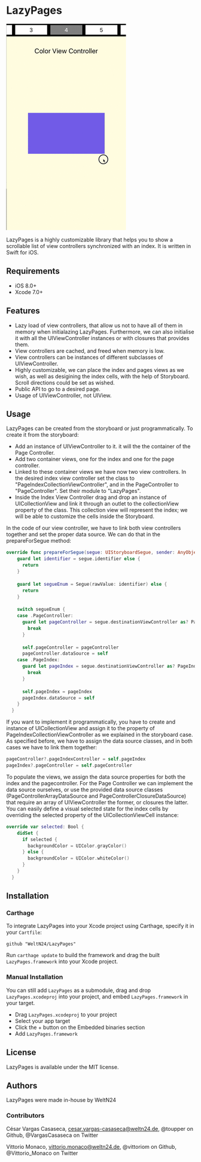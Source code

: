 # LazyPages

![MacDown Screenshot](READMEImages/LazyPages.gif)

LazyPages is a highly customizable library that helps you to show a scrollable list of view controllers synchronized with an index. It is written in Swift for iOS. 

## Requirements
* iOS 8.0+
* Xcode 7.0+

## Features
* Lazy load of view controllers, that allow us not to have all of them in memory when initialazing LazyPages. Furthermore, we can also initialise it with all the UIViewController instances or with closures that provides them.
* View controllers are cached, and freed when memory is low.
* View controllers can be instances of different subclasses of UIViewController.
* Highly customizable, we can place the index and pages views as we wish, as well as desigining the index cells, with the help of Storyboard. Scroll directions could be set as wished.
* Public API to go to a desired page.
* Usage of UIViewController, not UIView.

## Usage
LazyPages can be created from the storyboard or just programmatically. 
To create it from the storyboard: 

* Add an instance of UIViewController to it. it will the the container of the Page Controller.
* Add two container views, one for the index and one for the page controller.
* Linked to these container views we have now two view controllers. In the desired index view controller set the class to "PageIndexCollectionViewController", and in the PageController to "PageController". Set their module to "LazyPages".
* Inside the Index View Controller drag and drop an instance of UICollectionView and link it through an outlet to the collectionView property of the class. This collection view will represent the index; we will be able to customize the cells inside the Storyboard.

In the code of our view controller, we have to link both view controllers together and set the proper data source. We can do that in the prepareForSegue method:

```swift
override func prepareForSegue(segue: UIStoryboardSegue, sender: AnyObject?) {
    guard let identifier = segue.identifier else {
      return
    }
    
    guard let segueEnum = Segue(rawValue: identifier) else {
      return
    }
    
    switch segueEnum {
    case .PageController:
      guard let pageController = segue.destinationViewController as? PageController else {
        break
      }
      
      self.pageController = pageController
      pageController.dataSource = self
    case .PageIndex:
      guard let pageIndex = segue.destinationViewController as? PageIndexCollectionViewController else {
        break
      }
      
      self.pageIndex = pageIndex
      pageIndex.dataSource = self
    }
  }
```

If you want to implement it programmatically, you have to create and instance of UICollectionView and assign it to the property of PageIndexCollectionViewController as we explained in the storyboard case. As specified before, we have to assign the data source classes, and in both cases we have to link them together:

```swift
pageController?.pageIndexController = self.pageIndex
pageIndex?.pageController = self.pageController
```

To populate the views, we assign the data source properties for both the index and the pagecontroller. For the Page Controller we can implement the data source ourselves, or use the provided data source classes (PageControllerArrayDataSource and PageControllerClosureDataSource) that require an array of UIViewController the former, or closures the latter.
You can easily define a visual selected state for the index cells by overriding the selected property of the UICollectionViewCell instance:

```swift
override var selected: Bool {
    didSet {
      if selected {
        backgroundColor = UIColor.grayColor()
      } else {
        backgroundColor = UIColor.whiteColor()
      }
    }
  }
```

##  Installation
### Carthage
To integrate LazyPages into your Xcode project using Carthage, specify it in your `Cartfile`:

```ogdl
github "WeltN24/LazyPages"
```

Run `carthage update` to build the framework and drag the built `LazyPages.framework` into your Xcode project.

### Manual Installation
 You can still add `LazyPages` as a submodule, drag and drop `LazyPages.xcodeproj` into your project, and embed `LazyPages.framework` in your target.

- Drag `LazyPages.xcodeproj` to your project
- Select your app target
- Click the + button on the Embedded binaries section
- Add `LazyPages.framework`

## License
LazyPages is available under the MIT license.

## Authors
LazyPages were made in-house by WeltN24

### Contributors
César Vargas Casaseca, cesar.vargas-casaseca@weltn24.de, @toupper on Github, @VargasCasaseca on Twitter

Vittorio Monaco, vittorio.monaco@weltn24.de, @vittoriom on Github, @Vittorio_Monaco on Twitter